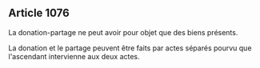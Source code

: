 Article 1076
----
La donation-partage ne peut avoir pour objet que des biens présents.

La donation et le partage peuvent être faits par actes séparés pourvu que
l'ascendant intervienne aux deux actes.
